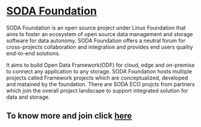 # [SODA Foundation](https://www.sodafoundation.io/)

SODA Foundation is an open source project under Linux Foundation that aims to foster an ecosystem 
of open source data management and storage software for data autonomy. SODA Foundation offers a 
neutral forum for cross-projects collaboration and integration and provides end users quality 
end-to-end solutions.

It aims to build Open Data Framework(ODF) for cloud, edge and on-premise to connect any 
application to any storage. SODA Foundation hosts multiple projects called Framework projects
which are conceptualized, developed and matained by the foundation. There are SODA ECO projcts
from partners which join the overall project landscape to support integrated solution for 
data and storage.

## To know more and join click [here](http://bit.ly/soda-starter)
